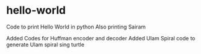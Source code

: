 # hello-world
Code to print Hello World in python
Also printing Sairam

Added Codes for Huffman encoder and decoder
Added Ulam Spiral code to generate Ulam spiral sing turtle

